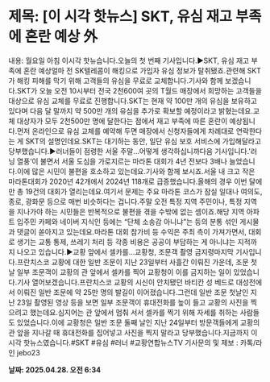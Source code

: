 # **제목: [이 시각 핫뉴스] SKT, 유심 재고 부족에 혼란 예상 外**

  내용: 월요일 아침 이시각 핫뉴습니다.오늘의 첫 번째 기사입니다.▶SKT, 유심 재고 부족에 혼란 예상얼마 전 SK텔레콤이 해킹으로 가입자 유심 정보가 탈취됐죠.관련해 SKT가 해킹 피해를 막기 위해 고객들의 유심을 무료로 교체합니다.기사와 함께 보겠습니다.SKT가 오늘 오전 10시부터 전국 2천600여 곳의 T월드 매장에서 희망하는 고객들을 대상으로 유심 교체를 무료로 진행합니다.SKT는 현재 약 100만 개의 유심을 보유하고 있다며 다음 달 말까지 약 500만 개의 유심을 추가로 확보할 예정이라고 밝혔는데요.교체 대상자가 모두 2천500만 명에 달한다는 점에서 재고 부족에 따른 혼란이 예상됩니다.먼저 온라인으로 유심 교체를 예약해 두면 매장에서 신청자들에게 차례대로 연락한다는 게 SKT의 설명인데요.SKT는 대기하는 동안, 일단 유심 보호 서비스에 가입해달라고 당부했습니다.▶러너들이 점령한 서울 주말…어떻게 생각하십니까다음 기사입니다.'러닝 열풍‘이 불면서 서울 도심을 가로지르는 마라톤 대회가 4년 전보다 3배나 늘었습니다.이에 많은 시민이 불편을 호소하고 있는데요.기사와 함께 보시죠.서울 내 크고 작은 마라톤대회가 2020년 42개에서 2024년 118개로 급증했습니다.올해의 경우 이번 달에만 총 19건의 대회가 열리는데요.여기서 문제는 주요 마라톤 코스가 잠실 일대나 여의도, 종로, 광화문 등으로 매번 비슷하다는 겁니다.주말 오전 특정 지역 주민이나, 특정 지역을 지나가야 하는 시민들은 반복적으로 불편을 겪을 수밖에 없는 셈이죠.해당 지역 아파트 입주민 카페와 네이버 지식인 등에는 “단체 소송감 아니냐”는 등의 분통 섞인 게시물과 댓글이 쏟아지고 있는데요.마라톤 대회 참가비 등 수익은 주최 측이 가져가면서, 대회로 생기는 교통 통제, 쓰레기 처리 등 각종 비용은 공공이 부담하는 게 아니냐는 지적까지 나오고 있습니다.▶교황 앞에서 셀카를…교황청, 조문객 촬영 금지령마지막 기사입니다.프란치스코 교황에 대한 일반 조문이 지난 23일부터 사흘간 이뤄진 가운데, 조문 첫날 일부 조문객이 교황의 관 앞에서 셀카를 찍어 교황청이 이를 금지하는 일이 있었습니다.기사 열어보겠습니다.프란치스코 교황의 시신이 안치됐던 바티칸 성 베드로 대성전에서 이뤄진 일반 조문에 약 25만 명의 발길이 이어졌습니다.그런데 일반 조문 첫날인 지난 23일 촬영된 영상 등을 보면 일부 조문객이 휴대전화를 높이 들고 교황의 사진을 찍으려고 했는데요.심지어는 관 앞에서 멈춰 서서 셀카를 찍기 위해 자세를 취하는 사람들도 있었습니다.이에 교황청은 일반 조문 둘째 날인 지난 24일부터 방문객들에게 교황의 관 앞을 지나갈 때 휴대전화를 집어넣고 사진을 찍지 말라고 당부했습니다.지금까지 이시각 핫뉴스였습니다.#SKT #유심 #러너 #교황연합뉴스TV 기사문의 및 제보 : 카톡/라인 jebo23

  **날짜: 2025.04.28. 오전 6:34**